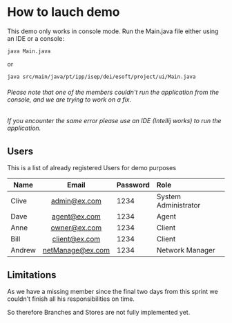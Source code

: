 # How to lauch demo

This demo only works in console mode.
Run the Main.java file either using an IDE or a console:

```
java Main.java
```

or

```
java src/main/java/pt/ipp/isep/dei/esoft/project/ui/Main.java
```

###### Please note that one of the members couldn't run the application from the console, and we are trying to work on a fix.
###### If you encounter the same error please use an IDE (Intellij works) to run the application.

## Users

This is a list of already registered Users for demo purposes

| Name   |      Email       | Password | Role                 |
|--------|:----------------:|:---------|:---------------------|
| Clive  |   admin@ex.com   | 1234     | System Administrator |
| Dave   |   agent@ex.com   | 1234     | Agent                |
| Anne   |   owner@ex.com   | 1234     | Client               |
| Bill   |  client@ex.com   | 1234     | Client               |
| Andrew | netManage@ex.com | 1234     | Network Manager      |


## Limitations

As we have a missing member since the final two days from this sprint we couldn't finish all his responsibilities on time.

So therefore Branches and Stores are not fully implemented yet. 

